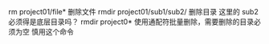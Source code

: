 rm project01/file* 删除文件
rmdir project01/sub1/sub2/  删除目录 这里的 sub2 必须得是底层目录吗？
rmdir project0*     使用通配符批量删除，需要删除的目录必须为空 慎用这个命令